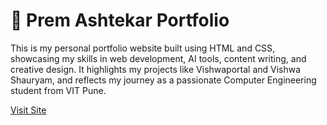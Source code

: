 # 💼 Prem Ashtekar Portfolio

This is my personal portfolio website built using HTML and CSS, showcasing my skills in web development, AI tools, content writing, and creative design. It highlights my projects like Vishwaportal and Vishwa Shauryam, and reflects my journey as a passionate Computer Engineering student from VIT Pune.

[Visit Site](https://premash.netlify.app)
